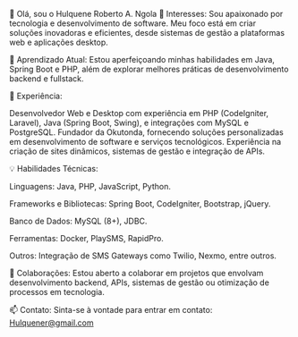 👋 Olá, sou o Hulquene Roberto A. Ngola
👀 Interesses: Sou apaixonado por tecnologia e desenvolvimento de software. Meu foco está em criar soluções inovadoras e eficientes, desde sistemas de gestão a plataformas web e aplicações desktop.

🌱 Aprendizado Atual: Estou aperfeiçoando minhas habilidades em Java, Spring Boot e PHP, além de explorar melhores práticas de desenvolvimento backend e fullstack.

💼 Experiência:

Desenvolvedor Web e Desktop com experiência em PHP (CodeIgniter, Laravel), Java (Spring Boot, Swing), e integrações com MySQL e PostgreSQL.
Fundador da Okutonda, fornecendo soluções personalizadas em desenvolvimento de software e serviços tecnológicos.
Experiência na criação de sites dinâmicos, sistemas de gestão e integração de APIs.

💡 Habilidades Técnicas:

Linguagens: Java, PHP, JavaScript, Python.

Frameworks e Bibliotecas: Spring Boot, CodeIgniter, Bootstrap, jQuery.

Banco de Dados: MySQL (8+), JDBC.

Ferramentas: Docker, PlaySMS, RapidPro.

Outros: Integração de SMS Gateways como Twilio, Nexmo, entre outros.

💞️ Colaborações: Estou aberto a colaborar em projetos que envolvam desenvolvimento backend, APIs, sistemas de gestão ou otimização de processos em tecnologia.

📫 Contato: Sinta-se à vontade para entrar em contato: Hulquener@gmail.com

